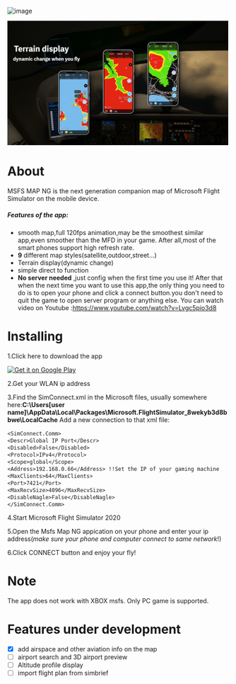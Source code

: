 ![image](https://github.com/GongShengyue/MSFS-MapNG-Server/blob/main/icon_small%20-github.png)

<img src="https://github.com/GongShengyue/MSFS-MapNG/blob/main/xuanchuan3.png" width="500px">



# About

MSFS MAP NG is the next generation companion map of Microsoft Flight Simulator on the mobile device.

##### Features of the app:

- smooth map,full 120fps animation,may be the  smoothest similar app,even smoother than the MFD in your game. After all,most of the smart phones support high refresh rate.
- **9** different map styles(satellite,outdoor,street...)
- Terrain display(dynamic change)
- simple direct to function
- **No server needed** ,just config when the first time you use it! After that when the next time you want to use this app,the only thing you need to do is to open your phone and click a connect button.you don't need to quit the game to open server program or anything else. 
You can watch video on Youtube :https://www.youtube.com/watch?v=Lvgc5pio3d8


# Installing

1.Click here to download the app 

<a href='https://play.google.com/store/apps/details?id=com.gsy.msfs_mapbox_kotlin&pcampaignid=pcampaignidMKT-Other-global-all-co-prtnr-py-PartBadge-Mar2515-1'><img alt='Get it on Google Play'  width='250' src='https://play.google.com/intl/en_us/badges/static/images/badges/en_badge_web_generic.png'/></a>

2.Get your WLAN ip address

3.Find the SimConnect.xml in the Microsoft files, usually somewhere here:**C:\Users\[user name]\AppData\Local\Packages\Microsoft.FlightSimulator_8wekyb3d8bbwe\LocalCache** Add a new connection to that xml file:

```
<SimConnect.Comm>
<Descr>Global IP Port</Descr>
<Disabled>False</Disabled>
<Protocol>IPv4</Protocol>
<Scope>global</Scope>
<Address>192.168.0.66</Address> !!Set the IP of your gaming machine
<MaxClients>64</MaxClients>
<Port>7421</Port> 
<MaxRecvSize>4096</MaxRecvSize>
<DisableNagle>False</DisableNagle>
</SimConnect.Comm>
```

4.Start Microsoft Flight Simulator 2020

5.Open the Msfs Map NG appication on your phone and enter your ip address(*make sure your phone and computer connect to same network*!)

6.Click CONNECT button and enjoy your fly!

# Note

The app does not work with XBOX msfs. Only  PC game is supported.

# Features under development

- [x] add airspace and other aviation info on the map
- [ ] airport search and 3D airport preview
- [ ] Altitude profile display
- [ ] import flight plan from simbrief

